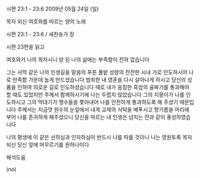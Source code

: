 시편 23:1 - 23:6 
2009년 05월 24일 (일)

목자 되신 여호와를 따르는 양의 노래



시편 23:1 - 23:6 / 새찬송가  장


시편 23편을 읽고

여호와가 나의 목자시니 양 된 나의 삶에는 부족함이 전혀 없습니다

그는 사막 같은 나의 인생길을
말씀의 푸른 풀밭 성령의 잔잔한 시내 가로 인도하시어
나로 만족함 가운데 눕게 만드셨습니다
범죄한 내 영혼을 다시 살아나게 하시고 
당신의 성품을 인하여 의로운 길로 인도하셨습니다
때로 내가 음침한 흑암의 골짜기를 통과해야 할 때도 있었지만 
주께서 함께하시기에 나는 두렵지 않았습니다
그의 지팡이가 나를 인도하시고 그의 막대기가 맹수들을 쫓아내어 
나를 안전하게 통과하도록 해 주셨기 때문입니다
주께서는 지금껏 원수의 눈앞에서 내게 교제의 식탁을 베푸시고 
향기름을 머리에 부어 나를 존귀하게 해주셨으니 
당신을 따르는 내 인생은 넘치는 잔과 같이 풍성하였습니다 

나의 평생에 이 같은 선하심과 인자하심이 반드시 나를 따를 것이니 
나는 영원토록 목자 되신 당신 앞에 머무르기를 원하나이다

해석도움





(no)